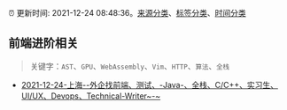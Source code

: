 :alarm_clock: 更新时间: 2021-12-24 08:48:36。[来源分类](../README.md)、[标签分类](../TAGS.md)、[时间分类](../TIMELINE.md)

## 前端进阶相关


> 关键字：`AST`、`GPU`、`WebAssembly`、`Vim`、`HTTP`、`算法`、`全栈`



- [2021-12-24-上海--外企找前端、测试、-Java-、全栈、C/C++、实习生、UI/UX、Devops、Technical-Writer~-~](https://www.v2ex.com/t/824234) 